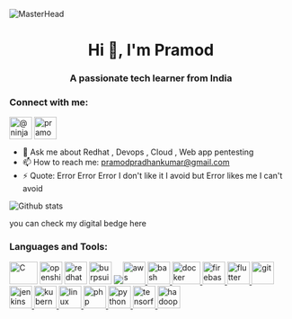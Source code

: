 ![MasterHead](https://user-images.githubusercontent.com/50458473/190843600-2a09ec52-d994-4cfc-960a-7c28d1db0965.png)




<h1 align="center">Hi 👋, I'm  Pramod</h1>
<h3 align="center">A passionate tech learner from India</h3>
<h3 align="left">Connect with me:  </h3>
<p align="left">
  <a href="https://twitter.com/@ninjafurrry" target="blank"><img align="center" src="https://user-images.githubusercontent.com/50458473/190843880-2f83f752-96f3-44b3-a23f-b13a125847bd.jpg" alt="@ninjafurrry" height="40" width="40" /></a>
<a href="https://linkedin.com/in/pramod-kumar-pradhan" target="blank"><img align="center" src="https://user-images.githubusercontent.com/50458473/190844012-55d8c113-49e0-42e0-9a5f-b60962e4bce8.png" alt="pramod-kumar-pradhan" height="40" width="40" /></a>
</p>
 

- 💬 Ask me about Redhat , Devops , Cloud , Web app pentesting
- 📫 How to reach me: pramodpradhankumar@gmail.com
- ⚡ Quote: Error Error Error I don't like it I avoid but Error likes me I can't avoid

![Github stats](https://github-readme-stats.vercel.app/api?username=NINJAFURRY&count_private=true&show_icons=true&theme=radical)


                                                                                  



<p>you can check my digital bedge here <a href="https://www.credly.com/users/pramod-kumar-pradhan" alt="credly"></a>
<h3 align="left">Languages and Tools:</h3>
<p align="left"><img src="https://user-images.githubusercontent.com/50458473/190852336-a587859c-8fd0-4a3e-bc92-e5ecae642dfb.png" alt="C" width=50 height=40/> <img src="https://user-images.githubusercontent.com/50458473/190852390-e1e4cf5c-009c-41a9-8842-4c7fc6c6cfd9.png" alt="openshift" width=40 height=40/> <img src="https://user-images.githubusercontent.com/50458473/190852450-633dc76e-1442-4587-9764-9c0563a57272.jpg" alt="redhat" width=40 height=40/> <img src="https://user-images.githubusercontent.com/50458473/190852513-432cabe0-7690-4884-9186-de5ac0de500e.png" alt="burpsuite" width=40 height=40/> <a href="https://github.com/NINJAFURRY/ninjafurry/blob/main/aws.png" target="_blank" rel="noreferrer">
  <img src="https://img.shields.io/badge/-Ansible-EE0000?logo=Ansible&logoColor=fff"><img src="https://user-images.githubusercontent.com/50458473/190844085-e9a35761-4eab-4347-b812-ea71115df27a.png" alt="aws" width="40" height="40"/> </a> <a href="https://www.gnu.org/software/bash/" target="_blank" rel="noreferrer"> <img src="https://www.vectorlogo.zone/logos/gnu_bash/gnu_bash-icon.svg" alt="bash" width="40" height="40"/> </a> <a href="https://user-images.githubusercontent.com/50458473/190844174-a10393a8-808a-4bc7-865f-dacc9595c920.svg"
 target="_blank" rel="noreferrer"> <img src="https://user-images.githubusercontent.com/50458473/190844174-a10393a8-808a-4bc7-865f-dacc9595c920.svg" alt="docker" width="50" height="40"/> </a> <a href="https://firebase.google.com/" target="_blank" rel="noreferrer"> <img src="https://www.vectorlogo.zone/logos/firebase/firebase-icon.svg" alt="firebase" width="40" height="40"/> </a> <a href="https://flutter.dev" target="_blank" rel="noreferrer"> <img src="https://www.vectorlogo.zone/logos/flutterio/flutterio-icon.svg" alt="flutter" width="40" height="40"/> </a> <a href="https://git-scm.com/" target="_blank" rel="noreferrer"> <img src="https://www.vectorlogo.zone/logos/git-scm/git-scm-icon.svg" alt="git" width="40" height="40"/> </a> <a href="https://www.jenkins.io" target="_blank" rel="noreferrer"> <img src="https://www.vectorlogo.zone/logos/jenkins/jenkins-icon.svg" alt="jenkins" width="40" height="40"/> </a> <a href="https://kubernetes.io" target="_blank" rel="noreferrer"> <img src="https://www.vectorlogo.zone/logos/kubernetes/kubernetes-icon.svg" alt="kubernetes" width="40" height="40"/> </a> <a href="https://www.linux.org/" target="_blank" rel="noreferrer"> <img src="https://user-images.githubusercontent.com/50458473/190844337-cb48a4aa-dd06-43af-81b9-0ce0daaaa75d.jpg" alt="linux" width="40" height="40"/> </a> <a href="https://www.php.net" target="_blank" rel="noreferrer"> <img src="https://user-images.githubusercontent.com/50458473/190844368-ce68a56f-3e24-4512-b9c2-503d779d3f65.png" alt="php" width="40" height="40"/> </a> <a href="https://www.python.org" target="_blank" rel="noreferrer"> <img src="https://user-images.githubusercontent.com/50458473/190844412-286c5a32-5eb6-42c2-b1c2-b95f40e959d3.png" alt="python" width="40" height="40"/> </a> <a href="https://www.tensorflow.org" target="_blank" rel="noreferrer"> <img src="https://www.vectorlogo.zone/logos/tensorflow/tensorflow-icon.svg" alt="tensorflow" width="40" height="40"/> <img src="https://user-images.githubusercontent.com/50458473/190852710-89c3f42b-73d3-4f44-bd14-e234695921eb.jpg" alt="hadoop" height=40 width=40/> </a> </p>
